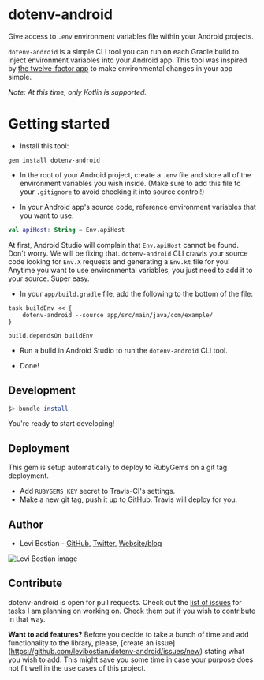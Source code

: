 # dotenv-android

Give access to `.env` environment variables file within your Android projects. 

`dotenv-android` is a simple CLI tool you can run on each Gradle build to inject environment variables into your Android app. This tool was inspired by [the twelve-factor app](https://12factor.net/config) to make environmental changes in your app simple. 

*Note: At this time, only Kotlin is supported.*

# Getting started

* Install this tool:

```
gem install dotenv-android
```

* In the root of your Android project, create a `.env` file and store all of the environment variables you wish inside. (Make sure to add this file to your `.gitignore` to avoid checking it into source control!)

* In your Android app's source code, reference environment variables that you want to use:

```kotlin
val apiHost: String = Env.apiHost
```

At first, Android Studio will complain that `Env.apiHost` cannot be found. Don't worry. We will be fixing that. `dotenv-android` CLI crawls your source code looking for `Env.X` requests and generating a `Env.kt` file for you! Anytime you want to use environmental variables, you just need to add it to your source. Super easy. 

* In your `app/build.gradle` file, add the following to the bottom of the file:

```
task buildEnv << {
    dotenv-android --source app/src/main/java/com/example/
}

build.dependsOn buildEnv
```

* Run a build in Android Studio to run the `dotenv-android` CLI tool. 

* Done! 

## Development 

```bash
$> bundle install
```

You're ready to start developing! 

## Deployment 

This gem is setup automatically to deploy to RubyGems on a git tag deployment. 

* Add `RUBYGEMS_KEY` secret to Travis-CI's settings. 
* Make a new git tag, push it up to GitHub. Travis will deploy for you. 

## Author

* Levi Bostian - [GitHub](https://github.com/levibostian), [Twitter](https://twitter.com/levibostian), [Website/blog](http://levibostian.com)

![Levi Bostian image](https://gravatar.com/avatar/22355580305146b21508c74ff6b44bc5?s=250)

## Contribute

dotenv-android is open for pull requests. Check out the [list of issues](https://github.com/levibostian/dotenv-android/issues) for tasks I am planning on working on. Check them out if you wish to contribute in that way.

**Want to add features?** Before you decide to take a bunch of time and add functionality to the library, please, [create an issue]
(https://github.com/levibostian/dotenv-android/issues/new) stating what you wish to add. This might save you some time in case your purpose does not fit well in the use cases of this project.
